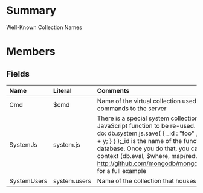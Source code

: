 # Summary #
Well-Known Collection Names

# Members #
## Fields ##
| **Name** | **Literal** | **Comments** |
|:---------|:------------|:-------------|
| Cmd      | $cmd        | Name of the virtual collection used for sending database commands to the server |
| SystemJs | system.js   | There is a special system collection called system.js that can store JavaScript function to be re-used. To store a function, you would do: db.system.js.save( { _id : "foo" , value : function( x , y ){ return x + y; } } );_id is the name of the function, and is unique per database. Once you do that, you can use foo from any JavaScript context (db.eval, $where, map/reduce) See http://github.com/mongodb/mongo/tree/master/jstests/storefunc.js for a full example |
| SystemUsers | system.users | Name of the collection that houses user information |

